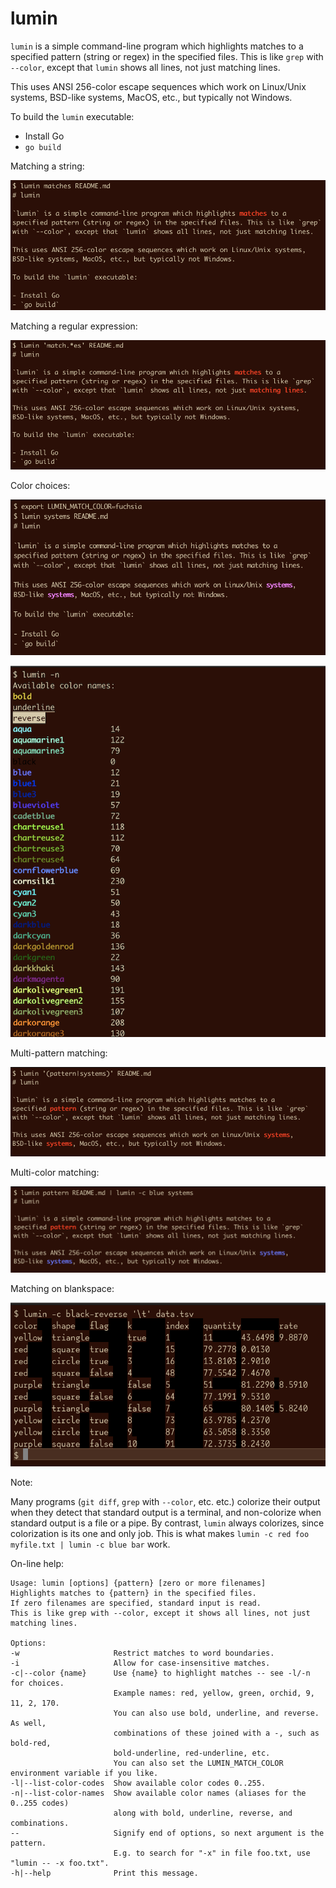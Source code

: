 # lumin

`lumin` is a simple command-line program which highlights matches to a
specified pattern (string or regex) in the specified files. This is like `grep`
with `--color`, except that `lumin` shows all lines, not just matching lines.

This uses ANSI 256-color escape sequences which work on Linux/Unix systems,
BSD-like systems, MacOS, etc., but typically not Windows.

To build the `lumin` executable:

- Install Go
- `go build`

Matching a string:

![screenshot1](./pix/screenshot1.png)

Matching a regular expression:

![screenshot2](./pix/screenshot2.png)

Color choices:

![screenshot3](./pix/screenshot3.png)

![screenshot4](./pix/screenshot4.png)

Multi-pattern matching:

![screenshot5](./pix/multi.png)

Multi-color matching:

![screenshot6](./pix/red-blue.png)

Matching on blankspace:

![screenshot7](./pix/blankspace.png)

Note:

Many programs (`git diff`, `grep` with `--color`, etc. etc.) colorize their output when they detect that standard output is a terminal, and non-colorize when standard output is a file or a pipe. By contrast, `lumin` always colorizes, since colorization is its one and only job. This is what makes `lumin -c red foo myfile.txt | lumin -c blue bar` work.

On-line help:

```
Usage: lumin [options] {pattern} [zero or more filenames]
Highlights matches to {pattern} in the specified files.
If zero filenames are specified, standard input is read.
This is like grep with --color, except it shows all lines, not just
matching lines.

Options:
-w                     Restrict matches to word boundaries.
-i                     Allow for case-insensitive matches.
-c|--color {name}      Use {name} to highlight matches -- see -l/-n for choices.
                       Example names: red, yellow, green, orchid, 9, 11, 2, 170.
                       You can also use bold, underline, and reverse. As well,
                       combinations of these joined with a -, such as bold-red,
                       bold-underline, red-underline, etc.
                       You can also set the LUMIN_MATCH_COLOR environment variable if you like.
-l|--list-color-codes  Show available color codes 0..255.
-n|--list-color-names  Show available color names (aliases for the 0..255 codes)
                       along with bold, underline, reverse, and combinations.
--                     Signify end of options, so next argument is the pattern.
                       E.g. to search for "-x" in file foo.txt, use "lumin -- -x foo.txt".
-h|--help              Print this message.
```
